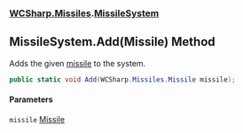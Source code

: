 ### [WCSharp.Missiles](WCSharp.Missiles.md 'WCSharp.Missiles').[MissileSystem](WCSharp.Missiles.MissileSystem.md 'WCSharp.Missiles.MissileSystem')

## MissileSystem.Add(Missile) Method

Adds the given [missile](WCSharp.Missiles.MissileSystem.Add(WCSharp.Missiles.Missile).md#WCSharp.Missiles.MissileSystem.Add(WCSharp.Missiles.Missile).missile 'WCSharp.Missiles.MissileSystem.Add(WCSharp.Missiles.Missile).missile') to the system.

```csharp
public static void Add(WCSharp.Missiles.Missile missile);
```
#### Parameters

<a name='WCSharp.Missiles.MissileSystem.Add(WCSharp.Missiles.Missile).missile'></a>

`missile` [Missile](WCSharp.Missiles.Missile.md 'WCSharp.Missiles.Missile')